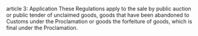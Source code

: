 article 3: Application
These Regulations apply to the sale by public auction or public tender of unclaimed goods, goods that have been abandoned to Customs under the Proclamation or goods the forfeiture of goods, which is final under the Proclamation. 
<ul>
</ul>
